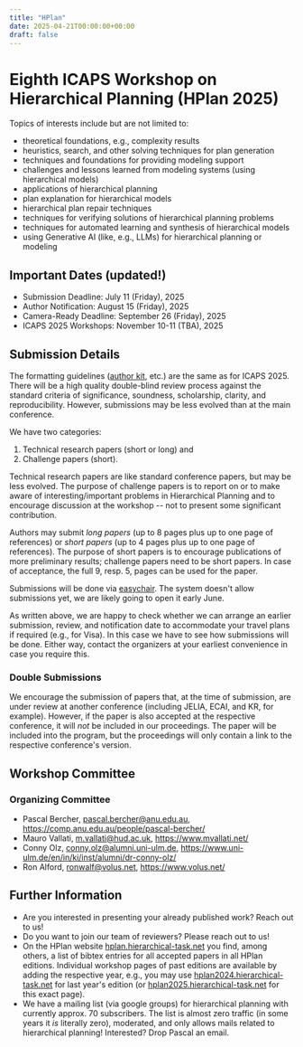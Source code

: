```yaml
---
title: "HPlan"
date: 2025-04-21T00:00:00+00:00
draft: false
---
```


# Eighth ICAPS Workshop on Hierarchical Planning (HPlan 2025)

Topics of interests include but are not limited to:

- theoretical foundations, e.g., complexity results
- heuristics, search, and other solving techniques for plan generation
- techniques and foundations for providing modeling support
- challenges and lessons learned from modeling systems (using hierarchical models)
- applications of hierarchical planning
- plan explanation for hierarchical models
- hierarchical plan repair techniques
- techniques for verifying solutions of hierarchical planning problems
- techniques for automated learning and synthesis of hierarchical models
- using Generative AI (like, e.g., LLMs) for hierarchical planning or modeling



## Important Dates (updated!)

- Submission Deadline: July 11 (Friday), 2025
- Author Notification: August 15 (Friday), 2025
- Camera-Ready Deadline: September 26 (Friday), 2025
- ICAPS 2025 Workshops: November 10-11 (TBA), 2025

## Submission Details

The formatting guidelines ([author kit](https://icaps25.icaps-conference.org/files/icaps2025-author-kit.zip), etc.) are the same as for ICAPS 2025. There will be a high quality double-blind review process against the standard criteria of significance, soundness, scholarship, clarity, and reproducibility. However, submissions may be less evolved than at the main conference.

We have two categories:

1. Technical research papers (short or long) and
2. Challenge papers (short).

Technical research papers are like standard conference papers, but may be less evolved. The purpose of challenge papers is to report on or to make aware of interesting/important problems in Hierarchical Planning and to encourage discussion at the workshop -- not to present some significant contribution.

Authors may submit *long papers* (up to 8 pages plus up to one page of references) or *short papers* (up to 4 pages plus up to one page of references). The purpose of short papers is to encourage publications of more preliminary results; challenge papers need to be short papers. In case of acceptance, the full 9, resp. 5, pages can be used for the paper.

Submissions will be done via [easychair](https://easychair.org/conferences/?conf=hplan2025). The system doesn't allow submissions yet, we are likely going to open it early June.

As written above, we are happy to check whether we can arrange an earlier submission, review, and notification date to accommodate your travel plans if required (e.g., for Visa). In this case we have to see how submissions will be done. Either way, contact the organizers at your earliest convenience in case you require this.

### Double Submissions

We encourage the submission of papers that, at the time of submission, are under review at another conference (including JELIA, ECAI, and KR, for example). However, if the paper is also accepted at the respective conference, it will *not* be included in our proceedings. The paper will be included into the program, but the proceedings will only contain a link to the respective conference's version.

## Workshop Committee

### Organizing Committee

- Pascal Bercher, pascal.bercher@anu.edu.au, https://comp.anu.edu.au/people/pascal-bercher/
- Mauro Vallati, m.vallati@hud.ac.uk, https://www.mvallati.net/
- Conny Olz, conny.olz@alumni.uni-ulm.de, https://www.uni-ulm.de/en/in/ki/inst/alumni/dr-conny-olz/
- Ron Alford, ronwalf@volus.net, https://www.volus.net/


## Further Information

- Are you interested in presenting your already published work? Reach out to us!
- Do you want to join our team of reviewers? Please reach out to us!
- On the HPlan website [hplan.hierarchical-task.net](https://hplan.hierarchical-task.net) you find, among others, a list of bibtex entries for all accepted papers in all HPlan editions. Individual workshop pages of past editions are available by adding the respective year, e.g., you may use [hplan2024.hierarchical-task.net](https://hplan2024.hierarchical-task.net) for last year's edition (or [hplan2025.hierarchical-task.net](https://hplan2025.hierarchical-task.net) for this exact page).
- We have a mailing list (via google groups) for hierarchical planning with currently approx. 70 subscribers. The list is almost zero traffic (in some years it *is* literally zero), moderated, and only allows mails related to hierarchical planning! Interested? Drop Pascal an email.